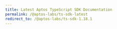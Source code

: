 ```yaml
---
title: Latest Aptos TypeScript SDK Documentation
permalink: /@aptos-labs/ts-sdk-latest
redirect_to: /@aptos-labs/ts-sdk-1.18.1
---
```


